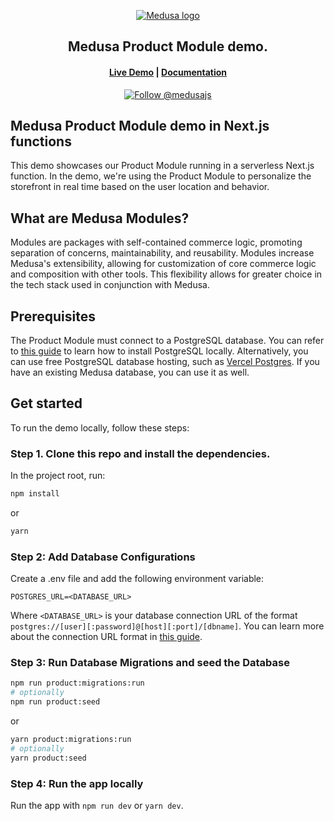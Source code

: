 <p align="center">
  <a href="https://www.medusajs.com">
  <picture>
    <source media="(prefers-color-scheme: dark)" srcset="https://user-images.githubusercontent.com/59018053/229103275-b5e482bb-4601-46e6-8142-244f531cebdb.svg">
    <source media="(prefers-color-scheme: light)" srcset="https://user-images.githubusercontent.com/59018053/229103726-e5b529a3-9b3f-4970-8a1f-c6af37f087bf.svg">
    <img alt="Medusa logo" src="https://user-images.githubusercontent.com/59018053/229103726-e5b529a3-9b3f-4970-8a1f-c6af37f087bf.svg">
    </picture>
  </a>
</p>
<h2 align="center">
  Medusa Product Module demo.
</h2>

<h4 align="center">
  <a href="https://product-module.medusajs.com/?utm_source=product-module-demo&utm_medium=recap&utm_campaign=github&utm_content=readme">Live Demo</a> |
  <a href="https://docs.medusajs.com/modules/products/serverless-module?utm_source=product-module-demo&utm_medium=recap&utm_campaign=github&utm_content=readme">Documentation</a>
</h4>
<p align="center">
  <a href="https://twitter.com/intent/follow?screen_name=medusajs">
    <img src="https://img.shields.io/twitter/follow/medusajs.svg?label=Follow%20@medusajs" alt="Follow @medusajs" />
  </a>
</p>

## Medusa Product Module demo in Next.js functions

This demo showcases our Product Module running in a serverless Next.js function. In the demo, we're using the Product Module to personalize the storefront in real time based on the user location and behavior.

## What are Medusa Modules?

Modules are packages with self-contained commerce logic, promoting separation of concerns, maintainability, and reusability. Modules increase Medusa's extensibility, allowing for customization of core commerce logic and composition with other tools. This flexibility allows for greater choice in the tech stack used in conjunction with Medusa.


## Prerequisites
The Product Module must connect to a PostgreSQL database. You can refer to [this guide](https://docs.medusajs.com/development/backend/prepare-environment#postgresql) to learn how to install PostgreSQL locally. Alternatively, you can use free PostgreSQL database hosting, such as [Vercel Postgres](https://vercel.com/docs/storage/vercel-postgres). If you have an existing Medusa database, you can use it as well.

## Get started
To run the demo locally, follow these steps: 
### Step 1. Clone this repo and install the dependencies.
In the project root, run:
```bash
npm install
``` 
or
```bash
yarn
```

### Step 2: Add Database Configurations
Create a .env file and add the following environment variable:
```
POSTGRES_URL=<DATABASE_URL>
```
Where `<DATABASE_URL>` is your database connection URL of the format `postgres://[user][:password]@[host][:port]/[dbname]`. You can learn more about the connection URL format in [this guide](https://docs.medusajs.com/development/backend/configurations#postgresql-configurations).

### Step 3: Run Database Migrations and seed the Database
```bash
npm run product:migrations:run
# optionally
npm run product:seed
```
or
```bash
yarn product:migrations:run
# optionally
yarn product:seed
```

### Step 4: Run the app locally
Run the app with `npm run dev` or `yarn dev`.


